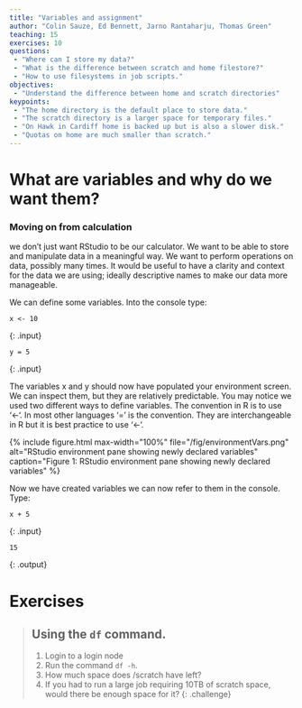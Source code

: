 ```yaml
---
title: "Variables and assignment"
author: "Colin Sauze, Ed Bennett, Jarno Rantaharju, Thomas Green"
teaching: 15
exercises: 10
questions:
 - "Where can I store my data?"
 - "What is the difference between scratch and home filestore?"
 - "How to use filesystems in job scripts."
objectives:
 - "Understand the difference between home and scratch directories"
keypoints:
 - "The home directory is the default place to store data."
 - "The scratch directory is a larger space for temporary files."
 - "On Hawk in Cardiff home is backed up but is also a slower disk."
 - "Quotas on home are much smaller than scratch."
---
```



# What are variables and why do we want them?

### Moving on from calculation
we don’t just want RStudio to be our calculator. We want to be able to store and manipulate data in a meaningful way. We want to perform operations on data, possibly many times. It would be useful to have a clarity and context for the data we are using; ideally descriptive names to make our data more manageable.

We can define some variables. Into the console type:

```
x <- 10
```
{: .input}

```
y = 5
```
{: .input}


The variables x and y should now have populated your environment screen. We can inspect them, but they are relatively predictable. You may notice we used two different ways to define variables. The convention in R is to use ‘<-‘. In most other languages ‘=’ is the convention. They are interchangeable in R but it is best practice to use ‘<-‘.

{% include figure.html max-width="100%" file="/fig/environmentVars.png" 
alt="RStudio environment pane showing newly declared variables" caption="Figure 1: RStudio environment pane showing newly declared variables" %}

Now we have created variables we can now refer to them in the console. Type:

```
x + 5
```
{: .input}

```
15
```
{: .output}





# Exercises

> ## Using the `df` command. 
> 1. Login to a login node
> 2. Run the command `df -h`.
> 3. How much space does /scratch have left?
> 4. If you had to run a large job requiring 10TB of scratch space, would there be enough space for it?
{: .challenge}


